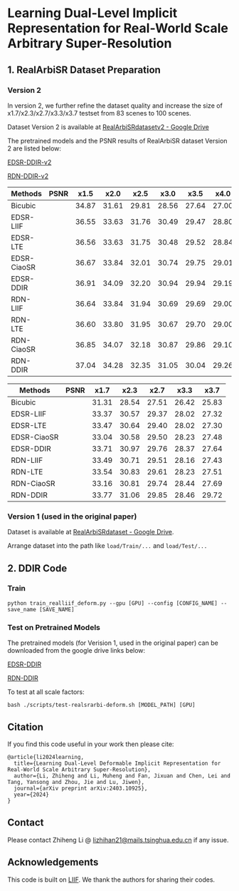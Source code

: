 # Learning Dual-Level Implicit Representation for Real-World Scale Arbitrary Super-Resolution

## 1. RealArbiSR Dataset Preparation

### Version 2
In version 2, we further refine the dataset quality and increase the size of x1.7/x2.3/x2.7/x3.3/x3.7 testset from 83 scenes to 100 scenes. 

Dataset Version 2 is available at [RealArbiSRdatasetv2 - Google Drive](https://drive.google.com/file/d/1bll8UDYU9c318XsgPcdq5xwsSzdzyVJ9/view?usp=drive_link) 

The pretrained models and the PSNR results of RealArbiSR dataset Version 2 are listed below: 

[EDSR-DDIR-v2](https://drive.google.com/file/d/1src8POjvX4WolpCwOWhtpWQF7au6TUb9/view?usp=drive_link)

[RDN-DDIR-v2](https://drive.google.com/file/d/1JI7-_VquTF1fZAQ5oKw1k9E_NAlFWhfw/view?usp=drive_link)

 |Methods    |PSNR|      x1.5      |      x2.0      |      x2.5      |      x3.0      |      x3.5      |      x4.0      |  
 |-----------|----|:-----------:|:-----------:|:-----------:|:-----------:|:-----------:|:-----------:|
 |Bicubic   |    |    34.87    |    31.61    |    29.81    |   28.56    |    27.64    |    27.00    |           
 |EDSR-LIIF   |    |    36.55    |    33.63    |    31.76    |    30.49    |    29.47    |    28.80   |  
 |EDSR-LTE  |    |    36.56    |    33.63    |    31.75    |    30.48    |    29.52    |    28.84    |  
 |EDSR-CiaoSR  |    |    36.67    |    33.84    |    32.01    |    30.74    |    29.75    |    29.01    |
 |EDSR-DDIR|    |    36.91    |    34.09    |    32.20    |    30.94    |    29.94    |    29.19    |  
 |RDN-LIIF   |    |    36.64    |    33.84    |    31.94    |    30.69    |    29.69    |    29.00   |  
 |RDN-LTE  |    |    36.60    |    33.80    |    31.95    |    30.67    |    29.70    |    29.00    |  
 |RDN-CiaoSR  |    |    36.85    |    34.07    |    32.18    |    30.87    |    29.86    |    29.10    |
 |RDN-DDIR|    |    37.04    |    34.28    |    32.35    |    31.05    |    30.04    |    29.26    | 
 
 |Methods    |PSNR|      x1.7      |      x2.3      |      x2.7      |      x3.3      |      x3.7      |  
 |-----------|----|:-----------:|:-----------:|:-----------:|:-----------:|:-----------:|
 |Bicubic   |    |    31.31    |    28.54    |    27.51    |    26.42    |    25.83    |           
 |EDSR-LIIF   |    |    33.37    |    30.57    |    29.37    |    28.02    |    27.32    |  
 |EDSR-LTE  |    |    33.47    |    30.64    |    29.40    |    28.02    |    27.30    |    
 |EDSR-CiaoSR  |    |    33.04    |    30.58    |    29.50    |    28.23    |    27.48    |
 |EDSR-DDIR|    |    33.71    |    30.97    |    29.76    |    28.37    |    27.64    |    
 |RDN-LIIF   |    |    33.49    |    30.71    |    29.51    |    28.16    |    27.43    |  
 |RDN-LTE  |    |    33.54    |    30.83    |    29.61    |    28.23    |    27.51    |  
 |RDN-CiaoSR  |    |    33.16    |    30.81    |    29.74    |    28.44    |    27.69    |
 |RDN-DDIR|    |    33.77    |    31.06    |    29.85    |    28.46    |    29.72    | 

### Version 1 (used in the original paper)
Dataset is available at [RealArbiSRdataset - Google Drive](https://drive.google.com/file/d/1RNb5Q5zI2vNPbw1u9hDVkZ4Jx1NIBVBZ/view?usp=drive_link). 

Arrange dataset into the path like `load/Train/...` and `load/Test/...`

## 2. DDIR Code

### Train
`python train_realliif_deform.py --gpu [GPU] --config [CONFIG_NAME] --save_name [SAVE_NAME]`

### Test on Pretrained Models
The pretrained models (for Verision 1, used in the original paper) can be downloaded from the google drive links below:

[EDSR-DDIR](https://drive.google.com/file/d/1idnTUqSkQzA3f1BPBuHPeOUCe-XQyd7o/view?usp=drive_link)

[RDN-DDIR](https://drive.google.com/file/d/1AJGnAyAq424RPZnUSQJJhgz3KiKSBTfn/view?usp=drive_link)

To test at all scale factors:

`bash ./scripts/test-realsrarbi-deform.sh [MODEL_PATH] [GPU]`

## Citation
If you find this code useful in your work then please cite:

```
@article{li2024learning,
  title={Learning Dual-Level Deformable Implicit Representation for Real-World Scale Arbitrary Super-Resolution},
  author={Li, Zhiheng and Li, Muheng and Fan, Jixuan and Chen, Lei and Tang, Yansong and Zhou, Jie and Lu, Jiwen},
  journal={arXiv preprint arXiv:2403.10925},
  year={2024}
}
```

## Contact
Please contact Zhiheng Li @ lizhihan21@mails.tsinghua.edu.cn if any issue.

## Acknowledgements

This code is built on [LIIF](https://github.com/yinboc/liif). We thank the authors for sharing their codes. 

